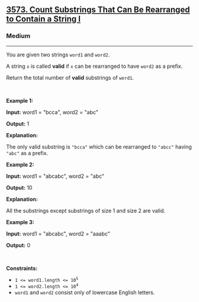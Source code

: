 <h2><a href="https://leetcode.com/contest/weekly-contest-416/problems/count-substrings-that-can-be-rearranged-to-contain-a-string-i">3573. Count Substrings That Can Be Rearranged to Contain a String I</a></h2><h3>Medium</h3><hr><p>You are given two strings <code>word1</code> and <code>word2</code>.</p>

<p>A string <code>x</code> is called <strong>valid</strong> if <code>x</code> can be rearranged to have <code>word2</code> as a <span data-keyword="string-prefix">prefix</span>.</p>

<p>Return the total number of <strong>valid</strong> <span data-keyword="substring-nonempty">substrings</span> of <code>word1</code>.</p>

<p>&nbsp;</p>
<p><strong class="example">Example 1:</strong></p>

<div class="example-block">
<p><strong>Input:</strong> <span class="example-io">word1 = &quot;bcca&quot;, word2 = &quot;abc&quot;</span></p>

<p><strong>Output:</strong> <span class="example-io">1</span></p>

<p><strong>Explanation:</strong></p>

<p>The only valid substring is <code>&quot;bcca&quot;</code> which can be rearranged to <code>&quot;abcc&quot;</code> having <code>&quot;abc&quot;</code> as a prefix.</p>
</div>

<p><strong class="example">Example 2:</strong></p>

<div class="example-block">
<p><strong>Input:</strong> <span class="example-io">word1 = &quot;abcabc&quot;, word2 = &quot;abc&quot;</span></p>

<p><strong>Output:</strong> <span class="example-io">10</span></p>

<p><strong>Explanation:</strong></p>

<p>All the substrings except substrings of size 1 and size 2 are valid.</p>
</div>

<p><strong class="example">Example 3:</strong></p>

<div class="example-block">
<p><strong>Input:</strong> <span class="example-io">word1 = &quot;abcabc&quot;, word2 = &quot;aaabc&quot;</span></p>

<p><strong>Output:</strong> <span class="example-io">0</span></p>
</div>

<p>&nbsp;</p>
<p><strong>Constraints:</strong></p>

<ul>
	<li><code>1 &lt;= word1.length &lt;= 10<sup>5</sup></code></li>
	<li><code>1 &lt;= word2.length &lt;= 10<sup>4</sup></code></li>
	<li><code>word1</code> and <code>word2</code> consist only of lowercase English letters.</li>
</ul>
